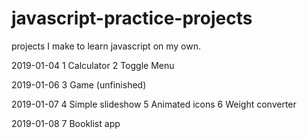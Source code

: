 # javascript-practice-projects

projects I make to learn javascript on my own.

2019-01-04
1 Calculator
2 Toggle Menu

2019-01-06
3 Game (unfinished)

2019-01-07
4 Simple slideshow
5 Animated icons
6 Weight converter


2019-01-08
7 Booklist app
